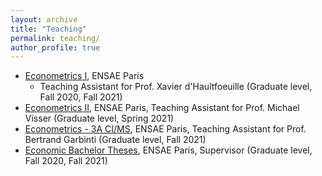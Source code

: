 ```yaml
---
layout: archive
title: "Teaching"
permalink: teaching/
author_profile: true
---
```


<!---## Teaching--->

- [Econometrics I](https://www.ensae.fr/en/courses/145), ENSAE Paris
    - Teaching Assistant for Prof. Xavier d'Haultfoeuille (Graduate level, Fall 2020, Fall 2021)
- [Econometrics II](https://www.ensae.fr/en/courses/150), ENSAE Paris, Teaching Assistant for Prof. Michael Visser (Graduate level, Spring 2021)
- [Econometrics - 3A CI/MS](https://www.ensae.fr/en/courses/156), ENSAE Paris, Teaching Assistant for Prof. Bertrand Garbinti (Graduate level, Fall 2021)
- [Economic Bachelor Theses](https://www.ensae.fr/en/courses/42), ENSAE Paris, Supervisor (Graduate level, Fall 2020, Fall 2021)
